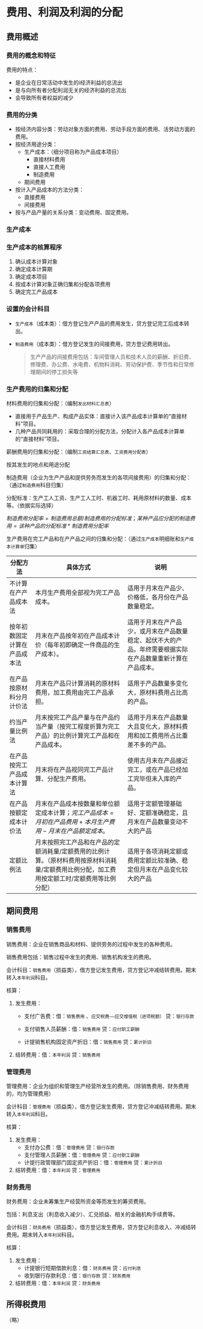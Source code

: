 # 费用、利润及利润的分配

## 费用概述

### 费用的概念和特征

费用的特点：

+ 是企业在日常活动中发生的i经济利益的总流出
+ 是与向所有者分配利润无关的经济利益的总流出
+ 会导致所有者权益的减少

### 费用的分类

+ 按经济内容分类：劳动对象方面的费用、劳动手段方面的费用、活劳动方面的费用。
+ 按经济用途分类：
  + 生产成本：（细分项目称为产品成本项目）
    + 直接材料费用
    + 直接人工费用
    + 制造费用
  + 期间费用
+ 按计入产品成本的方法分类：
  + 直接费用
  + 间接费用
+ 按与产品产量的关系分类：变动费用、固定费用。

### 生产成本

### 生产成本的核算程序

1. 确认成本计算对象
2. 确定成本计算期
3. 确定成本项目
4. 按成本计算对象正确归集和分配各项费用
5. 确定完工产品成本

### 设置的会计科目

+ `生产成本`（成本类）：借方登记生产产品的费用发生，贷方登记完工后成本转出。

+ `制造费用`（成本类）：借方登记发生的间接费用，贷方登记费用转出。

  > 生产产品的间接费用包括：车间管理人员和技术人员的薪酬、折旧费、修理费、办公费、水电费、机物料消耗、劳动保护费、季节性和日常修理期间的停工损失等

### 生产费用的归集和分配 

材料费用的归集和分配：（编制`发出材料汇总表`）

+ 直接用于产品生产、构成产品实体：直接计入该产品成本计算单的“直接材料”项目。
+ 几种产品共同耗用的：采取合理的分配方法，分配计入各产品成本计算单的“直接材料”项目。



薪酬费用的归集和分配：（编制`工资结算汇总表`、`工资费用分配表`）

按其发生的地点和用途分配



制造费用（企业为生产产品和提供劳务而发生的各项间接费用）的归集和分配：（通过`制造费用`科目归集）

分配标准：生产工人工资、生产工人工时、机器工时、耗用原材料的数量、成本等。（依据实际选择）

$制造费用分配率=制造费用总额/制造费用的分配标准$；$某种产品应分配的制造费用=该种产品的分配标准*制造费用分配率$



生产费用在完工产品和在产产品之间的归集和分配：（通过`生产成本`明细账和`生产成本计算单`归集）

| 分配方法                     | 具体方式                                                     | 说明                                                         |
| ---------------------------- | ------------------------------------------------------------ | ------------------------------------------------------------ |
| 不计算在产产品成本法         | 本月生产费用全部视为完工产品成本。                           | 适用于月末在产品少、价格低，各月份在产品数量稳定。           |
| 按年初数固定计算在产品成本法 | 月末在产品按年初在产品成本计价（每年初即确定一件商品的生产成本）。 | 适用于月末在产产品少，或月末在产品数量稳定、起伏不大的产品。年终需要根据实际在产品数量重新计算在产品成本。 |
| 在产品按原材料分月计价法     | 月末在产品只计算消耗的原材料费用，加工费用由完工产品承担。   | 适用于产品数量多变化大，原材料费用占比高的产品。             |
| 约当产量比例法               | 月末按完工产品产量与在产品约当产量（按完工程度折算为完工产品）的比例计算完工产品和在产品成本。 | 适用于月末在产品数量大且变化大，原材料费用和加工费用所占比重差不多的产品。 |
| 在产品按完工产品成本计算法   | 月末将在产品视同完工产品计算、分配生产费用。                 | 使用古月末在产品接近完工，或在产品已经加工完毕但未入库的产品。 |
| 在产品按额定成本计价法       | 月末在产品成本按数量和单位额定成本计算；$完工产品成本=月初在产品费用+本月生产费用-月末在产品额定成本$。 | 适用于定额管理基础好、定额准确稳定，且月末在产品数量变动不大的产品 |
| 定额比例法                   | 月末按照完工产品和在产品的定额消耗量/定额费用的比例计算。（原材料费用按原材料消耗量/定额费用比例分配，加工费用按定额工时/定额费用等比例分配） | 适用于各项消耗定额或费用定额比较准确、稳定但月末在产品变化较大的产品 |



## 期间费用

### 销售费用

销售费用：企业在销售商品和材料、提供劳务的过程中发生的各种费用。

销售费用包括：销售过程中发生的费用、销售机构发生的费用。

会计科目：`销售费用`（损益类），借方登记发生费用，贷方登记冲减结转费用。期末转入`本年利润`科目。

核算：

1. 发生费用：

   + 支付广告费：借：`销售费用` 、`应交税费——应交增值税（进项税额）` 贷：`银行存款`
   + 支付销售人员薪酬：借：`销售费用` 贷：`应付职工薪酬`

   + 计提销售机构固定资产折旧：借：`销售费用` 贷：`累计折旧`

2. 结转费用：借：`本年利润` 贷：`销售费用`

### 管理费用

管理费用：企业为组织和管理生产经营所发生的费用。（除销售费用、财务费用的，均为管理费用）

会计科目：`管理费用`（损益类），借方登记发生费用，贷方登记冲减结转费用。期末转入`本年利润`科目。

核算：

1. 发生费用：
   + 支付办公费：借：`管理费用` 贷：`银行存款`
   + 支付管理人员薪酬：借：`管理费用` 贷：`应付职工薪酬`
   + 计提行政管理部门固定资产折旧：借：`管理费用` 贷：`累计折旧`
2. 结转费用：借：`本年利润` 贷：`管理费用`

### 财务费用

财务费用：企业未筹集生产经营所资金等而发生的筹资费用。

包括：利息支出（利息收入减少）、汇兑损益、相关的金融机构手续费等。

会计科目：`财务费用`（损益类），借方登记发生费用，贷方登记利息收入、冲减结转费用。期末转入`本年利润`科目。

核算：

1. 发生费用：
   + 计提银行短期借款利息：借：`财务费用` 贷：`应付利息`
   + 收到银行存款利息：借：`银行存款` 贷：`财务费用`
2. 结转费用：借：`本年利润` 贷：`财务费用`



## 所得税费用

（略）